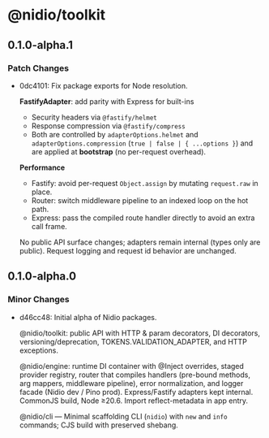 # @nidio/toolkit

## 0.1.0-alpha.1

### Patch Changes

- 0dc4101: Fix package exports for Node resolution.

  **FastifyAdapter**: add parity with Express for built-ins
  - Security headers via `@fastify/helmet`
  - Response compression via `@fastify/compress`
  - Both are controlled by `adapterOptions.helmet` and `adapterOptions.compression`
    (`true | false | { ...options }`) and are applied at **bootstrap** (no per-request overhead).

  **Performance**
  - Fastify: avoid per-request `Object.assign` by mutating `request.raw` in place.
  - Router: switch middleware pipeline to an indexed loop on the hot path.
  - Express: pass the compiled route handler directly to avoid an extra call frame.

  No public API surface changes; adapters remain internal (types only are public). Request logging and request id behavior are unchanged.

## 0.1.0-alpha.0

### Minor Changes

- d46cc48: Initial alpha of Nidio packages.

  @nidio/toolkit: public API with HTTP & param decorators, DI decorators, versioning/deprecation, TOKENS.VALIDATION_ADAPTER, and HTTP exceptions.

  @nidio/engine: runtime DI container with @Inject overrides, staged provider registry, router that compiles handlers (pre-bound methods, arg mappers, middleware pipeline), error normalization, and logger facade (Nidio dev / Pino prod). Express/Fastify adapters kept internal. CommonJS build, Node ≥20.6. Import reflect-metadata in app entry.

  @nidio/cli — Minimal scaffolding CLI (`nidio`) with `new` and `info` commands; CJS build with preserved shebang.
